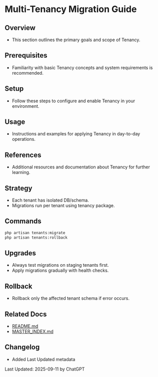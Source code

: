 # Multi-Tenancy Migration Guide

## Overview
- This section outlines the primary goals and scope of Tenancy.

## Prerequisites
- Familiarity with basic Tenancy concepts and system requirements is recommended.

## Setup
- Follow these steps to configure and enable Tenancy in your environment.

## Usage
- Instructions and examples for applying Tenancy in day-to-day operations.

## References
- Additional resources and documentation about Tenancy for further learning.


## Strategy
- Each tenant has isolated DB/schema.  
- Migrations run per tenant using tenancy package.  

## Commands
```bash
php artisan tenants:migrate
php artisan tenants:rollback
```

## Upgrades
- Always test migrations on staging tenants first.  
- Apply migrations gradually with health checks.  

## Rollback
- Rollback only the affected tenant schema if error occurs.

## Related Docs
- [README.md](README.md)
- [MASTER_INDEX.md](MASTER_INDEX.md)


## Changelog
- Added Last Updated metadata

Last Updated: 2025-09-11 by ChatGPT
